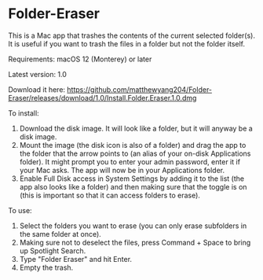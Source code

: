 # Folder-Eraser
This is a Mac app that trashes the contents of the current selected folder(s). It is useful if you want to trash the files in a folder but not the folder itself.

Requirements: macOS 12 (Monterey) or later

Latest version: 1.0

Download it here:
https://github.com/matthewyang204/Folder-Eraser/releases/download/1.0/Install.Folder.Eraser.1.0.dmg

To install:

1. Download the disk image. It will look like a folder, but it will anyway be a disk image.
2. Mount the image (the disk icon is also of a folder) and drag the app to the folder that the arrow points to (an alias of your on-disk Applications folder). It might prompt you to enter your admin password, enter it if your Mac asks. The app will now be in your Applications folder.
3. Enable Full Disk access in System Settings by adding it to the list (the app also looks like a folder) and then making sure that the toggle is on (this is important so that it can access folders to erase).

To use:

1. Select the folders you want to erase (you can only erase subfolders in the same folder at once).
2. Making sure not to deselect the files, press Command + Space to bring up Spotlight Search.
3. Type "Folder Eraser" and hit Enter.
4. Empty the trash.
